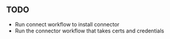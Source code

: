 ## TODO
- Run connect workflow to install connector
- Run the connector workflow that takes certs and credentials